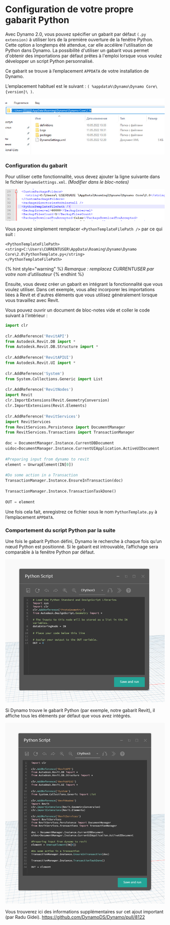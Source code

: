 # Configuration de votre propre gabarit Python

Avec Dynamo 2.0, vous pouvez spécifier un gabarit par défaut `(.py extension)` à utiliser lors de la première ouverture de la fenêtre Python. Cette option a longtemps été attendue, car elle accélère l'utilisation de Python dans Dynamo. La possibilité d'utiliser un gabarit vous permet d'obtenir des importations par défaut prêtes à l'emploi lorsque vous voulez développer un script Python personnalisé.

Ce gabarit se trouve à l’emplacement `APPDATA` de votre installation de Dynamo.

L’emplacement habituel est le suivant : `( %appdata%\Dynamo\Dynamo Core\{version}\ )`.

![](../images/8-3/3/pythontemplates-appdatafolderlocation.jpg)

### Configuration du gabarit

Pour utiliser cette fonctionnalité, vous devez ajouter la ligne suivante dans le fichier `DynamoSettings.xml`. _(Modifier dans le bloc-notes)_

![](../images/8-3/3/pythontemplates-dynamosettingsxmlfile.png)

Vous pouvez simplement remplacer `<PythonTemplateFilePath />` par ce qui suit :

```
<PythonTemplateFilePath>
<string>C:\Users\CURRENTUSER\AppData\Roaming\Dynamo\Dynamo Core\2.0\PythonTemplate.py</string>
</PythonTemplateFilePath>
```

{% hint style="warning" %}
_Remarque : remplacez CURRENTUSER par votre nom d’utilisateur_
{% endhint %}

Ensuite, vous devez créer un gabarit en intégrant la fonctionnalité que vous voulez utiliser. Dans cet exemple, vous allez incorporer les importations liées à Revit et d'autres éléments que vous utilisez généralement lorsque vous travaillez avec Revit.

Vous pouvez ouvrir un document de bloc-notes vide et coller le code suivant à l'intérieur :

``` py
import clr

clr.AddReference('RevitAPI')
from Autodesk.Revit.DB import *
from Autodesk.Revit.DB.Structure import *

clr.AddReference('RevitAPIUI')
from Autodesk.Revit.UI import *

clr.AddReference('System')
from System.Collections.Generic import List

clr.AddReference('RevitNodes')
import Revit
clr.ImportExtensions(Revit.GeometryConversion)
clr.ImportExtensions(Revit.Elements)

clr.AddReference('RevitServices')
import RevitServices
from RevitServices.Persistence import DocumentManager
from RevitServices.Transactions import TransactionManager

doc = DocumentManager.Instance.CurrentDBDocument
uidoc=DocumentManager.Instance.CurrentUIApplication.ActiveUIDocument

#Preparing input from dynamo to revit
element = UnwrapElement(IN[0])

#Do some action in a Transaction
TransactionManager.Instance.EnsureInTransaction(doc)

TransactionManager.Instance.TransactionTaskDone()

OUT = element
```

Une fois cela fait, enregistrez ce fichier sous le nom `PythonTemplate.py` à l’emplacement `APPDATA`.

### Comportement du script Python par la suite

Une fois le gabarit Python défini, Dynamo le recherche à chaque fois qu’un nœud Python est positionné. Si le gabarit est introuvable, l’affichage sera comparable à la fenêtre Python par défaut.

![](../images/8-3/3/pythontemplates-beforesetuptemplate.jpg)

Si Dynamo trouve le gabarit Python (par exemple, notre gabarit Revit), il affiche tous les éléments par défaut que vous avez intégrés.

![](../images/8-3/3/pythontemplates-aftersetuptemplate.jpg)

Vous trouverez ici des informations supplémentaires sur cet ajout important (par Radu Gidei). https://github.com/DynamoDS/Dynamo/pull/8122
